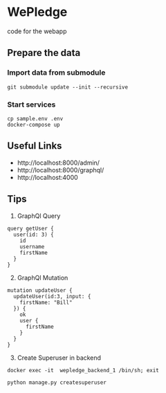 # WePledge
code for the webapp


## Prepare the data

### Import data from submodule  
```
git submodule update --init --recursive
```

### Start services
```
cp sample.env .env
docker-compose up
```

## Useful Links
- http://localhost:8000/admin/
- http://localhost:8000/graphql/
- http://localhost:4000


## Tips

1. GraphQl Query
```
query getUser {
  user(id: 3) {
    id
    username
    firstName
  }
}
```

2. GraphQl Mutation
```
mutation updateUser {
  updateUser(id:3, input: {
    firstName: "Bill"
  }) {
    ok
    user {
      firstName
    }
  }
}
```

3. Create Superuser in backend

```
docker exec -it  wepledge_backend_1 /bin/sh; exit
```

```
python manage.py createsuperuser
```
